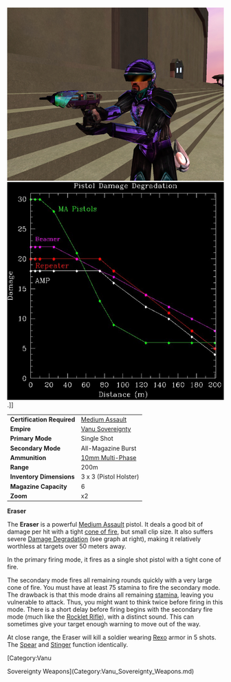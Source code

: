 ![](../images/Eraser.jpg "fig:Eraser.jpg")
![](../images/Pistol_DD.jpg "fig:Pistol_DD.jpg").\]\]

|                            |                                                       |
| -------------------------- | ----------------------------------------------------- |
| **Certification Required** | [Medium Assault](../certifications/Medium_Assault.md) |
| **Empire**                 | [Vanu Sovereignty](../etc/Vanu_Sovereignty.md)        |
| **Primary Mode**           | Single Shot                                           |
| **Secondary Mode**         | All-Magazine Burst                                    |
| **Ammunition**             | [10mm Multi-Phase](../ammunition/10mm_Multi-Phase.md) |
| **Range**                  | 200m                                                  |
| **Inventory Dimensions**   | 3 x 3 (Pistol Holster)                                |
| **Magazine Capacity**      | 6                                                     |
| **Zoom**                   | x2                                                    |

**Eraser**

The **Eraser** is a powerful [Medium Assault](../certifications/Medium_Assault.md)
pistol. It deals a good bit of damage per hit with a tight [cone of
fire](../etc/Cone_of_fire.md), but small clip size. It also suffers
severe [Damage Degradation](../terminology/Damage_Degradation.md) (see graph at
right), making it relatively worthless at targets over 50 meters away.

In the primary firing mode, it fires as a single shot pistol with a
tight cone of fire.

The secondary mode fires all remaining rounds quickly with a very large
cone of fire. You must have at least 75 stamina to fire the secondary
mode. The drawback is that this mode drains all remaining
[stamina](../terminology/Stamina.md), leaving you vulnerable to attack. Thus,
you might want to think twice before firing in this mode. There is a
short delay before firing begins with the secondary fire mode (much like
the [Rocklet Rifle](../weapons/Rocklet_Rifle.md)), with a distinct sound.
This can sometimes give your target enough warning to move out of the
way.

At close range, the Eraser will kill a soldier wearing
[Rexo](Rexo.md) armor in 5 shots. The [Spear](../weapons/Spear.md)
and [Stinger](../weapons/Stinger.md) function identically.

<!--[Category:Game Items](Category:Game_Items.md)-->
<!--[Category:Weapons](Category:Weapons.md)--> [Category:Vanu
Sovereignty Weapons](Category:Vanu_Sovereignty_Weapons.md)
